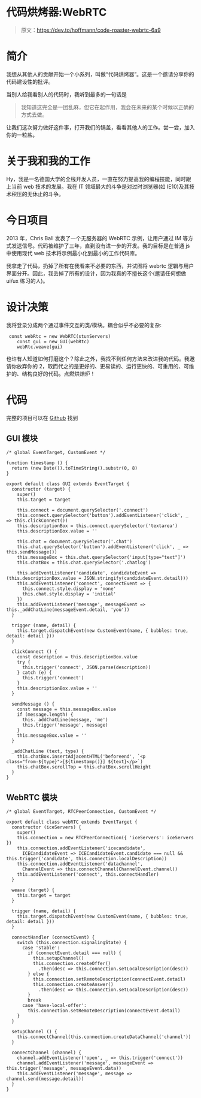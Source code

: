 # 代码烘烤器:WebRTC

> 原文：<https://dev.to/hoffmann/code-roaster-webrtc-6a9>

# 简介

我想从其他人的贡献开始一个小系列，叫做“代码烘烤器”。这是一个邀请分享你的代码建设性的批评。

当别人给我看别人的代码时，我听到最多的一句话是

> 我知道这完全是一团乱麻，但它在起作用，我会在未来的某个时候以正确的方式去做。

让我们这次努力做好这件事，打开我们的锅盖，看看其他人的工作。尝一尝，加入你的一粒盐。

# 关于我和我的工作

Hy，我是一名德国大学的全栈开发人员，一直在努力提高我的编程技能，同时跟上当前 web 技术的发展。我在 IT 领域最大的斗争是对过时浏览器(如 IE10)及其技术积压的无休止的斗争。

# 今日项目

2013 年，Chris Ball 发表了一个无服务器的 WebRTC 示例，让用户通过 IM 等方式发送信号。代码被维护了三年，直到没有进一步的开发。我的目标是在普通 js 中使用现代 web 技术将示例最小化到最小的工作代码库。

我拿走了代码，扔掉了所有在我看来不必要的东西，并试图将 webrtc 逻辑与用户界面分开。因此，我丢掉了所有的设计，因为我真的不擅长这个(邀请任何想做 ui/ux 练习的人)。

# 设计决策

我将登录分成两个通过事件交互的类/模块。耦合似乎不必要的复杂:

```
 const webRtc = new WebRTC(stunServers)
    const gui = new GUI(webRtc)
    webRtc.weave(gui) 
```

也许有人知道如何打磨这个？除此之外，我找不到任何方法来改进我的代码。我邀请你放弃你的 2，取而代之的是更好的、更易读的、运行更快的、可重用的、可维护的、结构良好的代码。点燃烘焙炉！

# 代码

完整的项目可以在 [Github](https://github.com/HoffmannP/WebRTC) 找到

## GUI 模块

```
/* global EventTarget, CustomEvent */

function timestamp () {
  return (new Date()).toTimeString().substr(0, 8)
}

export default class GUI extends EventTarget {
  constructor (target) {
    super()
    this.target = target

    this.connect = document.querySelector('.connect')
    this.connect.querySelector('button').addEventListener('click', _ => this.clickConnect())
    this.descriptionBox = this.connect.querySelector('textarea')
    this.descriptionBox.value = ''

    this.chat = document.querySelector('.chat')
    this.chat.querySelector('button').addEventListener('click', _ => this.sendMessage())
    this.messageBox = this.chat.querySelector('input[type="text"]')
    this.chatBox = this.chat.querySelector('.chatlog')

    this.addEventListener('candidate', candidateEvent => (this.descriptionBox.value = JSON.stringify(candidateEvent.detail)))
    this.addEventListener('connect', connectEvent => {
      this.connect.style.display = 'none'
      this.chat.style.display = 'initial'
    })
    this.addEventListener('message', messageEvent => this._addChatLine(messageEvent.detail, 'you'))
  }

  trigger (name, detail) {
    this.target.dispatchEvent(new CustomEvent(name, { bubbles: true, detail: detail }))
  }

  clickConnect () {
    const description = this.descriptionBox.value
    try {
      this.trigger('connect', JSON.parse(description))
    } catch (e) {
      this.trigger('connect')
    }
    this.descriptionBox.value = ''
  }

  sendMessage () {
    const message = this.messageBox.value
    if (message.length) {
      this._addChatLine(message, 'me')
      this.trigger('message', message)
    }
    this.messageBox.value = ''
  }

  _addChatLine (text, type) {
    this.chatBox.insertAdjacentHTML('beforeend', `<p class="from-${type}">[${timestamp()}] ${text}</p>`)
    this.chatBox.scrollTop = this.chatBox.scrollHeight
  }
} 
```

## WebRTC 模块

```
/* global EventTarget, RTCPeerConnection, CustomEvent */

export default class webRTC extends EventTarget {
  constructor (iceServers) {
    super()
    this.connection = new RTCPeerConnection({ 'iceServers': iceServers })
    this.connection.addEventListener('icecandidate',
      ICECandidateEvent => ICECandidateEvent.candidate === null && this.trigger('candidate', this.connection.localDescription))
    this.connection.addEventListener('datachannel',
      ChannelEvent => this.connectChannel(ChannelEvent.channel))
    this.addEventListener('connect', this.connectHandler)
  }

  weave (target) {
    this.target = target
  }

  trigger (name, detail) {
    this.target.dispatchEvent(new CustomEvent(name, { bubbles: true, detail: detail }))
  }

  connectHandler (connectEvent) {
    switch (this.connection.signalingState) {
      case 'stable':
        if (connectEvent.detail === null) {
          this.setupChannel()
          this.connection.createOffer()
            .then(desc => this.connection.setLocalDescription(desc))
        } else {
          this.connection.setRemoteDescription(connectEvent.detail)
          this.connection.createAnswer()
            .then(desc => this.connection.setLocalDescription(desc))
        }
        break
      case 'have-local-offer':
        this.connection.setRemoteDescription(connectEvent.detail)
    }
  }

  setupChannel () {
    this.connectChannel(this.connection.createDataChannel('channel'))
  }

  connectChannel (channel) {
    channel.addEventListener('open', _ => this.trigger('connect'))
    channel.addEventListener('message', messageEvent => this.trigger('message', messageEvent.data))
    this.addEventListener('message', message => channel.send(message.detail))
  }
} 
```